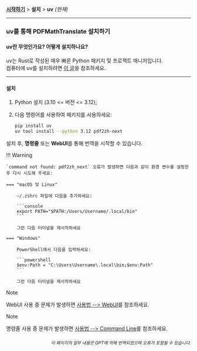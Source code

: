 [**시작하기**](./getting-started.md) > **설치** > **uv** _(현재)_

---

### uv를 통해 PDFMathTranslate 설치하기

#### uv란 무엇인가요? 어떻게 설치하나요?

uv는 Rust로 작성된 매우 빠른 Python 패키지 및 프로젝트 매니저입니다.
<br>
컴퓨터에 uv를 설치하려면 [이 글](https://docs.astral.sh/uv/getting-started/installation/)을 참조하세요.

---

#### 설치

1. Python 설치 (3.10 <= 버전 <= 3.12);

2. 다음 명령어를 사용하여 패키지를 사용하세요:

    ```bash
    pip install uv
    uv tool install --python 3.12 pdf2zh-next
    ```

설치 후, **명령줄** 또는 **WebUI**를 통해 번역을 시작할 수 있습니다.

!!! Warning

    `command not found: pdf2zh_next` 오류가 발생하면 다음과 같이 환경 변수를 설정한 후 다시 시도해 주세요:

    === "macOS 및 Linux"

        ~/.zshrc 파일에 다음을 추가하세요:

        ```console
        export PATH="$PATH:/Users/Username/.local/bin"
        ```

        그런 다음 터미널을 재시작하세요

    === "Windows"

        PowerShell에서 다음을 입력하세요:

        ```powershell
        $env:Path = "C:\Users\Username\.local\bin;$env:Path"
        ```

        그런 다음 터미널을 재시작하세요

> [!NOTE]
> WebUI 사용 중 문제가 발생하면 [사용법 --> WebUI](./USAGE_webui.md)를 참조하세요.

> [!NOTE]
> 명령줄 사용 중 문제가 발생하면 [사용법 --> Command Line](./USAGE_commandline.md)를 참조하세요.

<div align="right"> 
<h6><small>이 페이지의 일부 내용은 GPT에 의해 번역되었으며 오류가 포함될 수 있습니다.</small></h6>